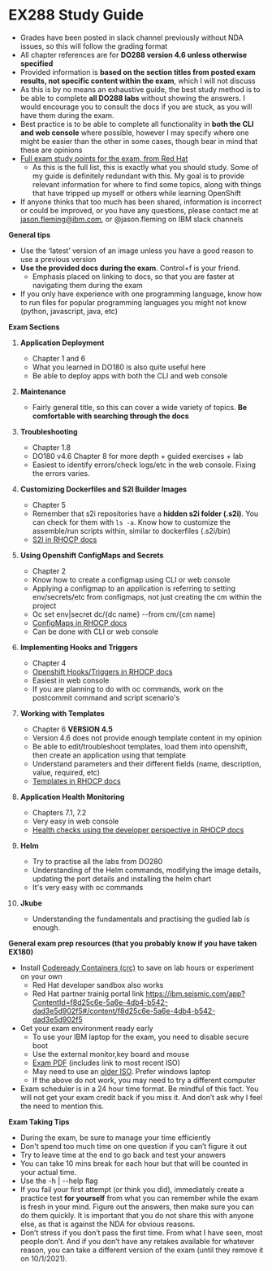 # EX288 Study Guide

- Grades have been posted in slack channel previously without NDA issues, so this will follow the grading format
- All chapter references are for __DO288 version 4.6 unless otherwise specified__
- Provided information is __based on the section titles from posted exam results, not specific content within the exam__, which I will not discuss
- As this is by no means an exhaustive guide, the best study method is to be able to complete __all DO288 labs__ without showing the answers. I would encourage you to consult the docs if you are stuck, as you will have them during the exam.
- Best practice is to be able to complete all functionality in __both the CLI and web console__ where possible, however I may specify where one might be easier than the other in some cases, though bear in mind that these are opinions
- [Full exam study points for the exam, from Red Hat](https://www.redhat.com/en/services/training/ex288-red-hat-certified-specialist-openshift-application-development-exam?section=Objectives)
  - As this is the full list, this is exactly what you should study. Some of my guide is definitely redundant with this. My goal is to provide relevant information for where to find some topics, along with things that have tripped up myself or others while learning OpenShift
- If anyone thinks that too much has been shared, information is incorrect or could be improved, or you have any questions, please contact me at jason.fleming@ibm.com, or @jason.fleming on IBM slack channels


__General tips__
- Use the ‘latest’ version of an image unless you have a good reason to use a previous version
- __Use the provided docs during the exam__. Control+f is your friend.
  - Emphasis placed on linking to docs, so that you are faster at navigating them during the exam
- If you only have experience with one programming language, know how to run files for popular programming languages you might not know (python, javascript, java, etc)

__Exam Sections__

1. __Application Deployment__
    - Chapter 1 and 6
    - What you learned in DO180 is also quite useful here
    - Be able to deploy apps with both the CLI and web console
2. __Maintenance__
    - Fairly general title, so this can cover a wide variety of topics. __Be comfortable with searching through the docs__
3. __Troubleshooting__
    - Chapter 1.8
    - DO180 v4.6 Chapter 8 for more depth + guided exercises + lab
    - Easiest to identify errors/check logs/etc in the web console. Fixing the errors varies.
4. __Customizing Dockerfiles and S2I Builder Images__
    - Chapter 5
    - Remember that s2i repositories have a __hidden s2i folder (.s2i)__. You can check for them with ```ls -a```. Know how to customize the assemble/run scripts within, similar to dockerfiles (.s2i/bin)
    - [S2I in RHOCP docs](https://docs.openshift.com/container-platform/4.6/openshift_images/create-images.html#images-create-s2i_create-images)
5. __Using Openshift ConfigMaps and Secrets__
    - Chapter 2
    - Know how to create a configmap using CLI or web console
    - Applying a configmap to an application is referring to setting env/secrets/etc from configmaps, not just creating the cm within the project
    - Oc set env|secret dc/{dc name} --from cm/{cm name}
    - [ConfigMaps in RHOCP docs](https://docs.openshift.com/container-platform/4.6/authentication/configmaps.html)
    - Can be done with CLI or web console
6. __Implementing Hooks and Triggers__
    - Chapter 4
    - [Openshift Hooks/Triggers in RHOCP docs](https://docs.openshift.com/container-platform/4.6/builds/triggering-builds-build-hooks.html)
    - Easiest in web console
    - If you are planning to do with oc commands, work on the postcommit command and script scenario's
7. __Working with Templates__
    - Chapter 6 __VERSION 4.5__
    - Version 4.6 does not provide enough template content in my opinion
    - Be able to edit/troubleshoot templates, load them into openshift, then create an application using that template
    - Understand parameters and their different fields (name, description, value, required, etc)
    - [Templates in RHOCP docs](https://docs.openshift.com/container-platform/4.6/openshift_images/using-templates.html#templates-uploading_using-templates)
8. __Application Health Monitoring__
    - Chapters 7.1, 7.2
    - Very easy in web console
    - [Health checks using the developer perspective in RHOCP docs](https://docs.openshift.com/container-platform/4.6/applications/application-health.html#odc-adding-health-checks)

9. __Helm__
    - Try to practise all the labs from DO280
    - Understanding of the Helm commands, modifying the image details, updating the port details and installing the helm chart
    - It's very easy with oc commands
10. __Jkube__
    - Understanding the fundamentals and practising the gudied lab is enough.

__General exam prep resources (that you probably know if you have taken EX180)__

- Install [Codeready Containers (crc)](https://console.redhat.com/openshift/install/crc/installer-provisioned?intcmp=7013a000002CtetAAC) to save on lab hours or experiment on your own
  - Red Hat developer sandbox also works
  - Red Hat partner trainig portal link https://ibm.seismic.com/app?ContentId=f8d25c6e-5a6e-4db4-b542-dad3e5d902f5#/content/f8d25c6e-5a6e-4db4-b542-dad3e5d902f5
- Get your exam environment ready early
  - To use your IBM laptop for the exam, you need to disable secure boot
  - Use the external monitor,key board and mouse
  - [Exam PDF](https://www.redhat.com/rhdc/managed-files/tr-remote-exams-preparation-ebook-f27382-202103-en_1.pdf) (includes link to most recent ISO)
  - May need to use an [older ISO](https://static.redhat.com/downloads/training-certification/rhrexboot-2020-08.iso). Prefer windows laptop
  - If the above do not work, you may need to try a different computer
- Exam scheduler is in a 24 hour time format. Be mindful of this fact. You will not get your exam credit back if you miss it. And don’t ask why I feel the need to mention this.


__Exam Taking Tips__

- During the exam, be sure to manage your time efficiently
- Don't spend too much time on one question if you can’t figure it out
- Try to leave time at the end to go back and test your answers
-  You can take 10 mins break for each hour but that will be counted in your actual time.
- Use the -h | --help flag
- If you fail your first attempt (or think you did), immediately create a practice test __for yourself__ from what you can remember while the exam is fresh in your mind. Figure out the answers, then make sure you can do them quickly. It is important that you do not share this with anyone else, as that is against the NDA for obvious reasons.
- Don’t stress if you don’t pass the first time. From what I have seen, most people don’t. And if you don’t have any retakes available for whatever reason, you can take a different version of the exam (until they remove it on 10/1/2021).
